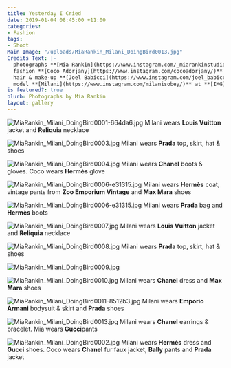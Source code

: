 ```yaml
---
title: Yesterday I Cried
date: 2019-01-04 08:45:00 +11:00
categories:
- Fashion
tags:
- Shoot
Main Image: "/uploads/MiaRankin_Milani_DoingBird0013.jpg"
Credits Text: |-
  photographs **[Mia Rankin](https://www.instagram.com/_miarankinstudio/)**
  fashion **[Coco Adorjany](https://www.instagram.com/cocoadorjany/)**
  hair & make-up **[Joel Babicci](https://www.instagram.com/joel_babicci/)** at **[Work Agency](https://www.instagram.com/workagency/)** using **[MAC Cosmetics](https://www.instagram.com/maccosmetics/)**
  model **[Milani](https://www.instagram.com/milanisobey/)** at **[IMG](https://www.instagram.com/imgmodels/)**
is featured?: true
blurb: Photographs by Mia Rankin
layout: gallery
---
```


![MiaRankin_Milani_DoingBird0001-664da6.jpg](/uploads/MiaRankin_Milani_DoingBird0001-664da6.jpg)
Milani wears **Louis Vuitton** jacket and **Reliquia** necklace

![MiaRankin_Milani_DoingBird0003.jpg](/uploads/MiaRankin_Milani_DoingBird0003.jpg)
Milani wears **Prada** top, skirt, hat & shoes

![MiaRankin_Milani_DoingBird0004.jpg](/uploads/MiaRankin_Milani_DoingBird0004.jpg)
Milani wears **Chanel** boots & gloves. Coco wears **Hermès** glove

![MiaRankin_Milani_DoingBird0006-e31315.jpg](/uploads/MiaRankin_Milani_DoingBird0006-e31315.jpg)
Milani wears **Hermès** coat, vintage pants from **Zoo Emporium Vintage** and **Max Mara** shoes

![MiaRankin_Milani_DoingBird0006-e31315.jpg](/uploads/MiaRankin_Milani_DoingBird0006-e31315.jpg)
Milani wears **Prada** bag and **Hermès** boots

![MiaRankin_Milani_DoingBird0007.jpg](/uploads/MiaRankin_Milani_DoingBird0007.jpg)
Milani wears **Louis Vuitton** jacket and **Reliquia** necklace

![MiaRankin_Milani_DoingBird0008.jpg](/uploads/MiaRankin_Milani_DoingBird0008.jpg)
Milani wears **Prada** top, skirt, hat & shoes

![MiaRankin_Milani_DoingBird0009.jpg](/uploads/MiaRankin_Milani_DoingBird0009.jpg)

![MiaRankin_Milani_DoingBird0010.jpg](/uploads/MiaRankin_Milani_DoingBird0010.jpg)
Milani wears **Chanel** dress and **Max Mara** shoes

![MiaRankin_Milani_DoingBird0011-8512b3.jpg](/uploads/MiaRankin_Milani_DoingBird0011-8512b3.jpg)
Milani wears **Emporio Armani** bodysuit & skirt and **Prada** shoes

![MiaRankin_Milani_DoingBird0013.jpg](/uploads/MiaRankin_Milani_DoingBird0013.jpg)
Milani wears **Chanel** earrings & bracelet. Mia wears **Gucci**pants

![MiaRankin_Milani_DoingBird0002.jpg](/uploads/MiaRankin_Milani_DoingBird0002.jpg)
Milani wears **Hermès** dress and **Gucci** shoes. Coco wears **Chanel** fur faux jacket, **Bally** pants and **Prada** jacket


